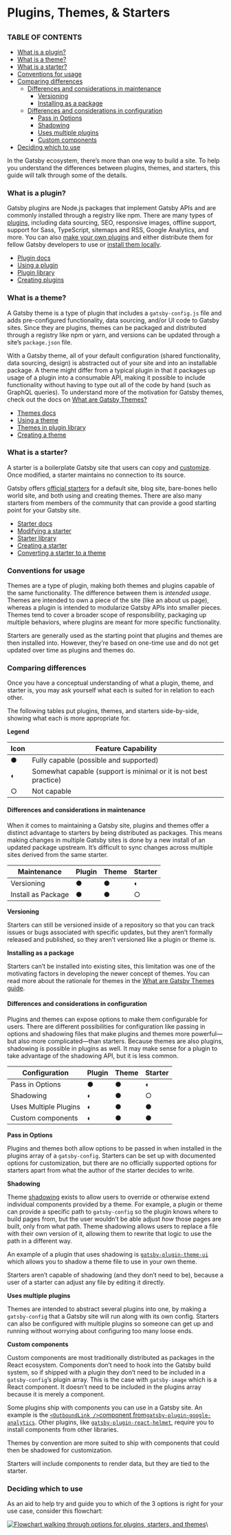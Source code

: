 # Plugins, Themes, & Starters

##

### TABLE OF CONTENTS

- [What is a plugin?](https://www.gatsbyjs.com/docs/conceptual/plugins-themes-and-starters/#what-is-a-plugin)
- [What is a theme?](https://www.gatsbyjs.com/docs/conceptual/plugins-themes-and-starters/#what-is-a-theme)
- [What is a starter?](https://www.gatsbyjs.com/docs/conceptual/plugins-themes-and-starters/#what-is-a-starter)
- [Conventions for usage](https://www.gatsbyjs.com/docs/conceptual/plugins-themes-and-starters/#conventions-for-usage)
- [Comparing differences](https://www.gatsbyjs.com/docs/conceptual/plugins-themes-and-starters/#comparing-differences)
  - [Differences and considerations in maintenance](https://www.gatsbyjs.com/docs/conceptual/plugins-themes-and-starters/#differences-and-considerations-in-maintenance)
    - [Versioning](https://www.gatsbyjs.com/docs/conceptual/plugins-themes-and-starters/#versioning)
    - [Installing as a package](https://www.gatsbyjs.com/docs/conceptual/plugins-themes-and-starters/#installing-as-a-package)
  - [Differences and considerations in configuration](https://www.gatsbyjs.com/docs/conceptual/plugins-themes-and-starters/#differences-and-considerations-in-configuration)
    - [Pass in Options](https://www.gatsbyjs.com/docs/conceptual/plugins-themes-and-starters/#pass-in-options)
    - [Shadowing](https://www.gatsbyjs.com/docs/conceptual/plugins-themes-and-starters/#shadowing)
    - [Uses multiple plugins](https://www.gatsbyjs.com/docs/conceptual/plugins-themes-and-starters/#uses-multiple-plugins)
    - [Custom components](https://www.gatsbyjs.com/docs/conceptual/plugins-themes-and-starters/#custom-components)
- [Deciding which to use](https://www.gatsbyjs.com/docs/conceptual/plugins-themes-and-starters/#deciding-which-to-use)

In the Gatsby ecosystem, there’s more than one way to build a site. To help you understand the differences between plugins, themes, and starters, this guide will talk through some of the details.

### What is a plugin? <a href="what-is-a-plugin" id="what-is-a-plugin"></a>

Gatsby plugins are Node.js packages that implement Gatsby APIs and are commonly installed through a registry like npm. There are many types of [plugins](https://www.gatsbyjs.com/plugins/), including data sourcing, SEO, responsive images, offline support, support for Sass, TypeScript, sitemaps and RSS, Google Analytics, and more. You can also [make your own plugins](https://www.gatsbyjs.com/docs/creating-plugins/) and either distribute them for fellow Gatsby developers to use or [install them locally](https://www.gatsbyjs.com/docs/loading-plugins-from-your-local-plugins-folder/).

- [Plugin docs](https://www.gatsbyjs.com/docs/plugins/)
- [Using a plugin](https://www.gatsbyjs.com/docs/how-to/plugins-and-themes/using-a-plugin-in-your-site/)
- [Plugin library](https://www.gatsbyjs.com/plugins/)
- [Creating plugins](https://www.gatsbyjs.com/docs/creating-plugins/)

### What is a theme? <a href="what-is-a-theme" id="what-is-a-theme"></a>

A Gatsby theme is a type of plugin that includes a `gatsby-config.js` file and adds pre-configured functionality, data sourcing, and/or UI code to Gatsby sites. Since they are plugins, themes can be packaged and distributed through a registry like npm or yarn, and versions can be updated through a site’s `package.json` file.

With a Gatsby theme, all of your default configuration (shared functionality, data sourcing, design) is abstracted out of your site and into an installable package. A theme might differ from a typical plugin in that it packages up usage of a plugin into a consumable API, making it possible to include functionality without having to type out all of the code by hand (such as GraphQL queries). To understand more of the motivation for Gatsby themes, check out the docs on [What are Gatsby Themes?](https://www.gatsbyjs.com/docs/themes/what-are-gatsby-themes/)

- [Themes docs](https://www.gatsbyjs.com/docs/themes/)
- [Using a theme](https://www.gatsbyjs.com/docs/how-to/plugins-and-themes/using-a-gatsby-theme/)
- [Themes in plugin library](https://www.gatsbyjs.com/plugins/?=gatsby-theme)
- [Creating a theme](https://www.gatsbyjs.com/docs/how-to/plugins-and-themes/building-themes/)

### What is a starter? <a href="what-is-a-starter" id="what-is-a-starter"></a>

A starter is a boilerplate Gatsby site that users can copy and [customize](https://www.gatsbyjs.com/docs/modifying-a-starter/). Once modified, a starter maintains no connection to its source.

Gatsby offers [official starters](https://www.gatsbyjs.com/docs/starters/#official-starters) for a default site, blog site, bare-bones hello world site, and both using and creating themes. There are also many starters from members of the community that can provide a good starting point for your Gatsby site.

- [Starter docs](https://www.gatsbyjs.com/docs/starters/)
- [Modifying a starter](https://www.gatsbyjs.com/docs/modifying-a-starter/)
- [Starter library](https://www.gatsbyjs.com/starters/)
- [Creating a starter](https://www.gatsbyjs.com/docs/creating-a-starter/)
- [Converting a starter to a theme](https://www.gatsbyjs.com/docs/how-to/plugins-and-themes/converting-a-starter/)

### Conventions for usage <a href="conventions-for-usage" id="conventions-for-usage"></a>

Themes are a type of plugin, making both themes and plugins capable of the same functionality. The difference between them is _intended usage_. Themes are intended to own a piece of the site (like an about us page), whereas a plugin is intended to modularize Gatsby APIs into smaller pieces. Themes tend to cover a broader scope of responsibility, packaging up multiple behaviors, where plugins are meant for more specific functionality.

Starters are generally used as the starting point that plugins and themes are then installed into. However, they’re based on one-time use and do not get updated over time as plugins and themes do.

### Comparing differences <a href="comparing-differences" id="comparing-differences"></a>

Once you have a conceptual understanding of what a plugin, theme, and starter is, you may ask yourself what each is suited for in relation to each other.

The following tables put plugins, themes, and starters side-by-side, showing what each is more appropriate for.

**Legend**

| Icon | Feature Capability                                               |
| ---- | ---------------------------------------------------------------- |
| ●    | Fully capable (possible and supported)                           |
| ◐    | Somewhat capable (support is minimal or it is not best practice) |
| ○    | Not capable                                                      |

#### Differences and considerations in maintenance <a href="differences-and-considerations-in-maintenance" id="differences-and-considerations-in-maintenance"></a>

When it comes to maintaining a Gatsby site, plugins and themes offer a distinct advantage to starters by being distributed as packages. This means making changes in multiple Gatsby sites is done by a new install of an updated package upstream. It’s difficult to sync changes across multiple sites derived from the same starter.

| Maintenance        | Plugin | Theme | Starter |
| ------------------ | ------ | ----- | ------- |
| Versioning         | ●      | ●     | ◐       |
| Install as Package | ●      | ●     | ○       |

**Versioning**

Starters can still be versioned inside of a repository so that you can track issues or bugs associated with specific updates, but they aren’t formally released and published, so they aren’t versioned like a plugin or theme is.

**Installing as a package**

Starters can’t be installed into existing sites, this limitation was one of the motivating factors in developing the newer concept of themes. You can read more about the rationale for themes in the [What are Gatsby Themes guide](https://www.gatsbyjs.com/docs/themes/what-are-gatsby-themes/#gatsby-starters).

#### Differences and considerations in configuration <a href="differences-and-considerations-in-configuration" id="differences-and-considerations-in-configuration"></a>

Plugins and themes can expose options to make them configurable for users. There are different possibilities for configuration like passing in options and shadowing files that make plugins and themes more powerful—but also more complicated—than starters. Because themes are also plugins, shadowing is possible in plugins as well. It may make sense for a plugin to take advantage of the shadowing API, but it is less common.

| Configuration         | Plugin | Theme | Starter |
| --------------------- | ------ | ----- | ------- |
| Pass in Options       | ●      | ●     | ◐       |
| Shadowing             | ◐      | ●     | ○       |
| Uses Multiple Plugins | ◐      | ●     | ●       |
| Custom components     | ◐      | ●     | ●       |

**Pass in Options**

Plugins and themes both allow options to be passed in when installed in the plugins array of a `gatsby-config`. Starters can be set up with documented options for customization, but there are no officially supported options for starters apart from what the author of the starter decides to write.

**Shadowing**

Theme [shadowing](https://www.gatsbyjs.com/docs/how-to/plugins-and-themes/shadowing/) exists to allow users to override or otherwise extend individual components provided by a theme. For example, a plugin or theme can provide a specific path to `gatsby-config` so the plugin knows where to build pages from, but the user wouldn’t be able adjust _how_ those pages are built, only from what path. Theme shadowing allows users to replace a file with their own version of it, allowing them to rewrite that logic to use the path in a different way.

An example of a plugin that uses shadowing is [`gatsby-plugin-theme-ui`](https://www.gatsbyjs.com/plugins/gatsby-plugin-theme-ui/?=theme-ui#customizing-the-theme) which allows you to shadow a theme file to use in your own theme.

Starters aren’t capable of shadowing (and they don’t need to be), because a user of a starter can adjust any file by editing it directly.

**Uses multiple plugins**

Themes are intended to abstract several plugins into one, by making a `gatsby-config` that a Gatsby site will run along with its own config. Starters can also be configured with multiple plugins so someone can get up and running without worrying about configuring too many loose ends.

**Custom components**

Custom components are most traditionally distributed as packages in the React ecosystem. Components don’t need to hook into the Gatsby build system, so if shipped with a plugin they don’t need to be included in a `gatsby-config`’s plugin array. This is the case with `gatsby-image` which is a React component. It doesn’t need to be included in the plugins array because it is merely a component.

Some plugins ship with components you can use in a Gatsby site. An example is the [`<OutboundLink />`component from`gatsby-plugin-google-analytics`](https://www.gatsbyjs.com/plugins/gatsby-plugin-google-analytics/?=#outboundlink-component). Other plugins, like [`gatsby-plugin-react-helmet`](https://www.gatsbyjs.com/plugins/gatsby-plugin-react-helmet), require you to install components from other libraries.

Themes by convention are more suited to ship with components that could then be shadowed for customization.

Starters will include components to render data, but they are tied to the starter.

### Deciding which to use <a href="deciding-which-to-use" id="deciding-which-to-use"></a>

As an aid to help try and guide you to which of the 3 options is right for your use case, consider this flowchart:

[![Flowchart walking through options for plugins, starters, and themes](https://www.gatsbyjs.com/static/a39b81ed6da34191bcae5ae27b987fcf/17602/plugin-starter-theme-flowchart.png)](https://www.gatsbyjs.com/static/a39b81ed6da34191bcae5ae27b987fcf/17602/plugin-starter-theme-flowchart.png)\
